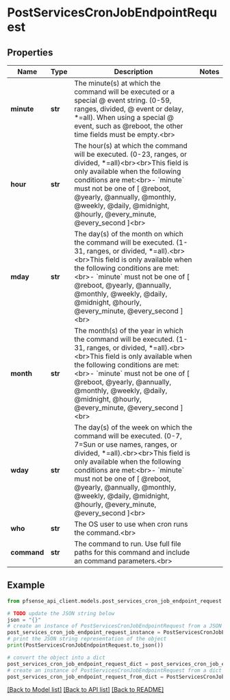 # PostServicesCronJobEndpointRequest


## Properties

Name | Type | Description | Notes
------------ | ------------- | ------------- | -------------
**minute** | **str** | The minute(s) at which the command will be executed or a special @ event string. (0-59, ranges, divided, @ event or delay, *&#x3D;all). When using a special @ event, such as @reboot, the other time fields must be empty.&lt;br&gt; | 
**hour** | **str** | The hour(s) at which the command will be executed. (0-23, ranges, or divided, *&#x3D;all)&lt;br&gt;&lt;br&gt;This field is only available when the following conditions are met:&lt;br&gt;- &#x60;minute&#x60; must not be one of [ @reboot, @yearly, @annually, @monthly, @weekly, @daily, @midnight, @hourly, @every_minute, @every_second ]&lt;br&gt; | 
**mday** | **str** | The day(s) of the month on which the command will be executed. (1-31, ranges, or divided, *&#x3D;all).&lt;br&gt;&lt;br&gt;This field is only available when the following conditions are met:&lt;br&gt;- &#x60;minute&#x60; must not be one of [ @reboot, @yearly, @annually, @monthly, @weekly, @daily, @midnight, @hourly, @every_minute, @every_second ]&lt;br&gt; | 
**month** | **str** | The month(s) of the year in which the command will be executed. (1-31, ranges, or divided, *&#x3D;all).&lt;br&gt;&lt;br&gt;This field is only available when the following conditions are met:&lt;br&gt;- &#x60;minute&#x60; must not be one of [ @reboot, @yearly, @annually, @monthly, @weekly, @daily, @midnight, @hourly, @every_minute, @every_second ]&lt;br&gt; | 
**wday** | **str** | The day(s) of the week on which the command will be executed. (0-7, 7&#x3D;Sun or use names, ranges, or divided, *&#x3D;all).&lt;br&gt;&lt;br&gt;This field is only available when the following conditions are met:&lt;br&gt;- &#x60;minute&#x60; must not be one of [ @reboot, @yearly, @annually, @monthly, @weekly, @daily, @midnight, @hourly, @every_minute, @every_second ]&lt;br&gt; | 
**who** | **str** | The OS user to use when cron runs the command.&lt;br&gt; | 
**command** | **str** | The command to run. Use full file paths for this command and include an command parameters.&lt;br&gt; | 

## Example

```python
from pfsense_api_client.models.post_services_cron_job_endpoint_request import PostServicesCronJobEndpointRequest

# TODO update the JSON string below
json = "{}"
# create an instance of PostServicesCronJobEndpointRequest from a JSON string
post_services_cron_job_endpoint_request_instance = PostServicesCronJobEndpointRequest.from_json(json)
# print the JSON string representation of the object
print(PostServicesCronJobEndpointRequest.to_json())

# convert the object into a dict
post_services_cron_job_endpoint_request_dict = post_services_cron_job_endpoint_request_instance.to_dict()
# create an instance of PostServicesCronJobEndpointRequest from a dict
post_services_cron_job_endpoint_request_from_dict = PostServicesCronJobEndpointRequest.from_dict(post_services_cron_job_endpoint_request_dict)
```
[[Back to Model list]](../README.md#documentation-for-models) [[Back to API list]](../README.md#documentation-for-api-endpoints) [[Back to README]](../README.md)


